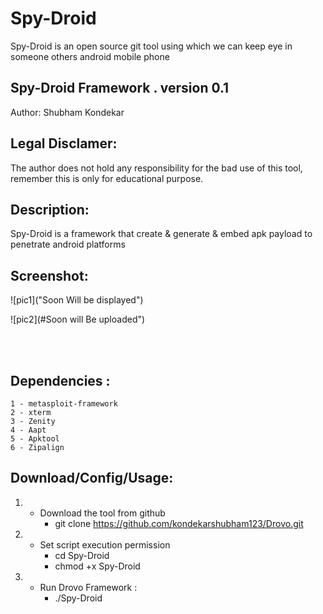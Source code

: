 # Spy-Droid
Spy-Droid is an open source git tool using which we can keep eye in someone others android mobile phone
## Spy-Droid Framework . version 0.1
   Author: Shubham Kondekar
   
## Legal Disclamer:
   The author does not hold any responsibility for the bad use of this tool,
   remember this is only for educational purpose.

## Description:
   Spy-Droid is a framework that create & generate & embed apk payload to penetrate android platforms
 
## Screenshot:
![pic1]("Soon Will be displayed")

![pic2](#Soon will Be uploaded")

<br /><br />

## Dependencies :
        
	1 - metasploit-framework
	2 - xterm
	3 - Zenity
	4 - Aapt
	5 - Apktool
	6 - Zipalign

## Download/Config/Usage:
   1) - Download the tool from github
         - git clone https://github.com/kondekarshubham123/Drovo.git

   2) - Set script execution permission
         - cd Spy-Droid
         - chmod +x Spy-Droid


   3) - Run Drovo Framework :
        - ./Spy-Droid
